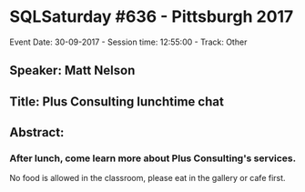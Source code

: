 # SQLSaturday #636 - Pittsburgh 2017
Event Date: 30-09-2017 - Session time: 12:55:00 - Track: Other
## Speaker: Matt Nelson
## Title: Plus Consulting lunchtime chat
## Abstract:
### After lunch, come learn more about Plus Consulting's services.
No food is allowed in the classroom, please eat in the gallery or cafe first.
